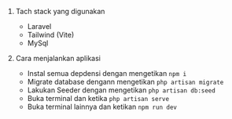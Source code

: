 1. Tach stack yang digunakan
    - Laravel
    - Tailwind (Vite)
    - MySql

2. Cara menjalankan aplikasi
    - Instal semua depdensi dengan mengetikan `npm i`
    - Migrate database dengann mengetikan `php artisan migrate`
    - Lakukan Seeder dengan mengetikan `php artisan db:seed`
    - Buka terminal dan ketika `php artisan serve`
    - Buka terminal lainnya dan ketikan `npm run dev`
